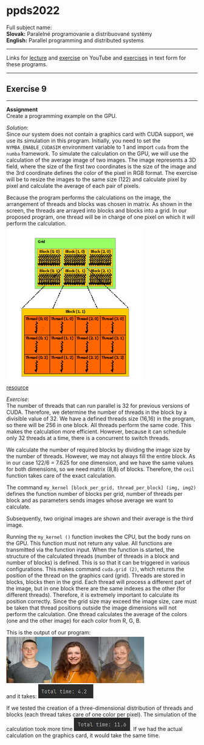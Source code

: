 # ppds2022

Full subject name:  
**Slovak:** Paralelné programovanie a distribuované systémy  
**English:** Parallel programming and distributed systems

***
Links for [lecture](https://www.youtube.com/watch?v=qSHlfSIzguQ)
and [exercise](https://www.youtube.com/watch?v=ZoUPTSNcNWM)  on YouTube
and [exercises](https://uim.fei.stuba.sk/i-ppds/8-cvicenie-asynchronne-programovanie/) in text form for these programs.
***

Exercise 9
-----------
*******
**Assignment**    
Create a programming example on the GPU.

*Solution*:  
Since our system does not contain a graphics card with CUDA support, we use its simulation in this program. Initially,
you need to set the `NYMBA_ENABLE_CUDASIM` environment variable to 1 and import `cuda` from the `numba` framework.
To simulate the calculation on the GPU, we will use the calculation of the average image of two images. The image
represents a 3D field, where the size of the first two coordinates is the size of the image and the 3rd coordinate
defines the color of the pixel in RGB format. The exercise will be to resize the images to the same size
(122) and calculate pixel by pixel and calculate the average of each pair of pixels.

Because the program performs the calculations on the image, the arrangement of threads and blocks was chosen in matrix.
As shown in the screen, the threads are arrayed into blocks and blocks into a grid. In our proposed program, one thread
will be in charge of one pixel on which it will perform the calculation.  
![grid_of_thread_blocks](resources/grid_of_thread_blocks.png)  
[resource](https://docs.nvidia.com/cuda/cuda-c-programming-guide/index.html)

*Exercise*:  
The number of threads that can run parallel is 32 for previous versions of CUDA. Therefore, we determine the number
of threads in the block by a divisible value of 32. We have a defined threads size (16,16) in the program, so there will
be 256 in one block. All threads perform the same code. This makes the calculation more efficient. However, because it
can schedule only 32 threads at a time, there is a concurrent to switch threads.

We calculate the number of required blocks by dividing the image size by the number of threads. However, we may not
always fill the entire block. As in our case 122/6 = 7.625 for one dimension, and we have the same values for both
dimensions, so we need matrix (8,8) of blocks. Therefore, the `ceil` function takes care of the exact calculation.

The command `my_kernel [block_per_grid, thread_per_block] (img, img2)` defines the function number of blocks per grid,
number of threads per block and as parameters sends images whose average we want to calculate.

Subsequently, two original images are shown and their average is the third image.

Running the `my_kernel ()` function invokes the CPU, but the body runs on the GPU. This function must not return any
value. All functions are transmitted via the function input. When the function is started, the structure of the
calculated threads (number of threads in a block and number of blocks) is defined. This is so that it can be triggered
in various configurations. This makes command `cuda.grid (2)`, which returns the position of the
thread on the graphics card (grid). Threads are stored in blocks, blocks then in the grid. Each thread will process a
different part of the image, but in one block there are the same indexes as the other (for different threads).
Therefore, it is extremely important to calculate its position correctly. Since the grid
size may exceed the image size, care must be taken that thread positions outside the image dimensions will not perform
the calculation. One thread calculates the average of the colors (one and the other image) for each color from R, G, B.

This is the output of our program:  
![output](resources/img.png)   
and it takes: ![duration_2D](resources/img_2D.png)

If we tested the creation of a three-dimensional distribution of threads and blocks (each thread takes care of one color
per pixel). The simulation of the calculation took more time ![duration_3D](resources/img_3D.png). If we had the actual
calculation on the graphics card, it would take the same time.  